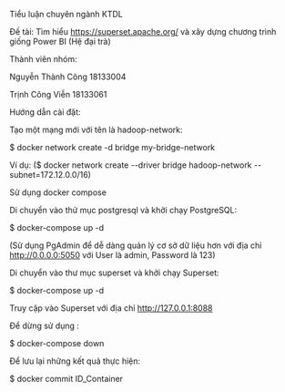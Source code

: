Tiểu luận chuyên ngành KTDL

Đề tài: Tìm hiểu https://superset.apache.org/ và xây dựng chương trình giống Power BI (Hệ đại trà)

Thành viên nhóm:

Nguyễn Thành Công 18133004

Trịnh Công Viễn 18133061

Hướng dẫn cài đặt:

Tạo một mạng mới với tên là hadoop-network:

$ docker network create -d bridge my-bridge-network

Ví dụ: ($ docker network create --driver bridge hadoop-network --subnet=172.12.0.0/16)

Sử dụng docker compose

Di chuyển vào thử mục postgresql và khởi chạy PostgreSQL:

$ docker-compose up -d

(Sử dụng PgAdmin để dễ dàng quản lý cơ sở dữ liệu hơn với địa chỉ http://0.0.0.0:5050 với User là admin, Password là 123)

Di chuyển vào thư mục superset và khởi chạy Superset:

$ docker-compose up -d

Truy cập vào Superset với địa chỉ http://127.0.0.1:8088

Để dừng sử dụng :

$ docker-compose down

Để lưu lại những kết quả thực hiện:

$ docker commit ID_Container